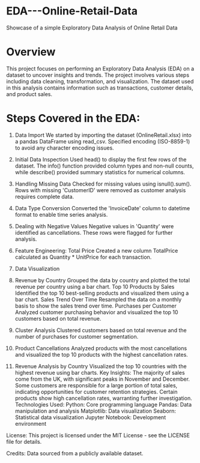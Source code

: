 # EDA---Online-Retail-Data
Showcase of a simple Exploratory Data Analysis of Online Retail Data 

# Overview
This project focuses on performing an Exploratory Data Analysis (EDA) on a dataset to uncover insights and trends. The project involves various steps including data cleaning, transformation, and visualization. The dataset used in this analysis contains information such as transactions, customer details, and product sales.

# Steps Covered in the EDA:
1. Data Import
We started by importing the dataset (OnlineRetail.xlsx) into a pandas DataFrame using read_csv.
Specified encoding (ISO-8859-1) to avoid any character encoding issues.

2. Initial Data Inspection
Used head() to display the first few rows of the dataset.
The info() function provided column types and non-null counts, while describe() provided summary statistics for numerical columns.

3. Handling Missing Data
Checked for missing values using isnull().sum().
Rows with missing 'CustomerID' were removed as customer analysis requires complete data.

4. Data Type Conversion
Converted the 'InvoiceDate' column to datetime format to enable time series analysis.

5. Dealing with Negative Values
Negative values in 'Quantity' were identified as cancellations. These rows were flagged for further analysis.

6. Feature Engineering: Total Price
Created a new column TotalPrice calculated as Quantity * UnitPrice for each transaction.

7. Data Visualization

8. Revenue by Country
   Grouped the data by country and plotted the total revenue per country using a bar chart.
   Top 10 Products by Sales
   Identified the top 10 best-selling products and visualized them using a bar chart.
   Sales Trend Over Time
   Resampled the data on a monthly basis to show the sales trend over time.
   Purchases per Customer
   Analyzed customer purchasing behavior and visualized the top 10 customers based on total revenue.

10. Cluster Analysis
Clustered customers based on total revenue and the number of purchases for customer segmentation.

11. Product Cancellations
Analyzed products with the most cancellations and visualized the top 10 products with the highest cancellation rates.

12. Revenue Analysis by Country
Visualized the top 10 countries with the highest revenue using bar charts.
Key Insights:
The majority of sales come from the UK, with significant peaks in November and December.
Some customers are responsible for a large portion of total sales, indicating opportunities for customer retention strategies.
Certain products show high cancellation rates, warranting further investigation.
Technologies Used:
Python: Core programming language
Pandas: Data manipulation and analysis
Matplotlib: Data visualization
Seaborn: Statistical data visualization
Jupyter Notebook: Development environment

License:
This project is licensed under the MIT License - see the LICENSE file for details.

Credits:
Data sourced from a publicly available dataset.
